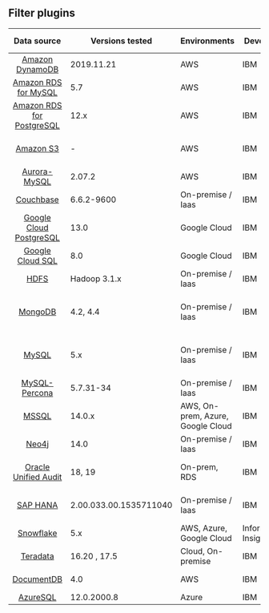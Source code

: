 ## Filter plugins

|                                           Data source                                            | Versions tested        | Environments                      | Developer            | Supported inputs               |                                                                                                         Download                                                                                                         |
|:------------------------------------------------------------------------------------------------:| ---------------------- | --------------------------------- | -------------------- | ------------------------------ |:------------------------------------------------------------------------------------------------------------------------------------------------------------------------------------------------------------------------:|
|         [Amazon DynamoDB](../filter-plugin/logstash-filter-dynamodb-guardium/README.md)          | 2019.11.21             | AWS                               | IBM                  | CloudWatch (pull)              |     [GDP](../filter-plugin/logstash-filter-dynamodb-guardium/DynamodbOverCloudwatchPackage/DynamoDB) \| [GI](https://github.com/IBM/univer***REMOVED***l-connectors/releases/download/v1.2.0/DynamodbOverCloudwatchPackage.zip)     |
|      [Amazon RDS for MySQL](../filter-plugin/logstash-filter-mysql-aws-guardium/README.md)       | 5.7                    | AWS                               | IBM                  | CloudWatch (pull)              |     [GDP](../filter-plugin/logstash-filter-mysql-aws-guardium/MysqlOverCloudwatchLogsPackage/MySQL) \| [GI](https://github.com/IBM/univer***REMOVED***l-connectors/releases/download/v1.2.0/MysqlOverCloudwatchLogsPackage.zip)     |
|    [Amazon RDS for PostgreSQL](../filter-plugin/logstash-filter-postgres-guardium/README.md)     | 12.x                   | AWS                               | IBM                  | CloudWatch (pull)              |     [GDP](../filter-plugin/logstash-filter-postgres-guardium/PostgresOverCloudWatchPackage/Postgres) \| [GI](https://github.com/IBM/univer***REMOVED***l-connectors/releases/download/v1.2.0/PostgresOverCloudWatchPackage.zip)     |
|               [Amazon S3](../filter-plugin/logstash-filter-s3-guardium/README.md)                | -                      | AWS                               | IBM                  | CloudWatch (pull), SQS (pull)  |           [GDP](../filter-plugin/logstash-filter-s3-guardium/S3OverCloudwatchLogsPackage_3.1/S3) \| [GI](https://github.com/IBM/univer***REMOVED***l-connectors/releases/download/v1.2.0/S3OverCloudwatchLogsPackage.zip)           |
|         [Aurora-MySQL](../filter-plugin/logstash-filter-aurora-mysql-guardium/README.md)         | 2.07.2                 | AWS                               | IBM                  | CloudWatch (pull)              |                                                        [GDP](../filter-plugin/logstash-filter-aurora-mysql-guardium/AuroraMysqlOverCloudwatchPackage/AuroraMysql)                                                        |
|           [Couchbase](../filter-plugin/logstash-filter-couchbasedb-guardium/README.md)           | 6.6.2-9600             | On-premise / Iaas                 | IBM                  | Filebeat (push)                | [GDP](../filter-plugin/logstash-filter-couchbasedb-guardium/CouchbasedbOverFilebeatPackage/CouchbaseDB) \| [GI](https://github.com/IBM/univer***REMOVED***l-connectors/releases/download/v1.2.0/CouchbasedbOverFilebeatPackage.zip) |
| [Google Cloud PostgreSQL](../filter-plugin/logstash-filter-pubsub-postgresql-guardium/README.md) | 13.0                   | Google Cloud                      | IBM                  | Pub/Sub (pull)                 |                                                                [GDP](../filter-plugin/logstash-filter-pubsub-postgresql-guardium/PubSubPostgreSQLPackage)                                                                |
|       [Google Cloud SQL](../filter-plugin/logstash-filter-pubsub-mysql-guardium/README.md)       | 8.0                    | Google Cloud                      | IBM                  | Pub/Sub (pull)                 |                                                                     [GDP](../filter-plugin/logstash-filter-pubsub-mysql-guardium/PubSubMySQLPackage)                                                                     |
|                 [HDFS](../filter-plugin/logstash-filter-hdfs-guardium/README.md)                 | Hadoop 3.1.x           | On-premise / Iaas                 | IBM                  | Filebeat (push)                |               [GDP](../filter-plugin/logstash-filter-hdfs-guardium/HdfsOverFilebeatPackage/Hdfs) \| [GI](https://github.com/IBM/univer***REMOVED***l-connectors/releases/download/v1.2.0/HDFSOverFilebeatPackage.zip)               |
|              [MongoDB](../filter-plugin/logstash-filter-mongodb-guardium/README.md)              | 4.2, 4.4               | On-premise / Iaas                 | IBM                  | Syslog (push), Filebeat (push) |       [GDP](../filter-plugin/logstash-filter-mongodb-guardium/MongodbOverFilebeatPackage_3.1/MongoDB) \| [GI](https://github.com/IBM/univer***REMOVED***l-connectors/releases/download/v1.2.0/MongodbOverFilebeatPackage.zip)       |
|                [MySQL](../filter-plugin/logstash-filter-mysql-guardium/README.md)                | 5.x                    | On-premise / Iaas                 | IBM                  | Syslog (push), Filebeat (push) |             [GDP](../filter-plugin/logstash-filter-mysql-guardium/MysqlOverFilebeatPackage/Mysql) \| [GI](https://github.com/IBM/univer***REMOVED***l-connectors/releases/download/v1.2.0/MysqlOverFilebeatPackage.zip)             |
|        [MySQL-Percona](../filter-plugin/logstash-filter-mysql-percona-guardium/README.md)        | 5.7.31-34              | On-premise / Iaas                 | IBM                  | Filebeat (push)                |                     [GDP](../filter-plugin/logstash-filter-mysql-percona-guardium) \| [GI](https://github.com/IBM/univer***REMOVED***l-connectors/releases/download/v1.2.0/MysqlPerconaOverFilebeatPackage.zip)                     |
|     [MSSQL](../filter-plugin/logstash-filter-mssql-guardium/MssqlOverJdbcPackage/README.md)      | 14.0.x                 | AWS, On-prem, Azure, Google Cloud | IBM                  | JDBC (pull)                    |                                                                       [GDP](../filter-plugin/logstash-filter-mssql-guardium/MssqlOverJdbcPackage)                                                                        |
|                [Neo4j](../filter-plugin/logstash-filter-neo4j-guardium/README.md)                | 14.0                   | On-premise / Iaas                 | IBM                  | Filebeat (push)                |                                                                 [GDP](../filter-plugin/logstash-filter-neo4j-guardium/NeodbOverFilebeatPackage/Neo4jDB)                                                                  |
|         [Oracle Unified Audit](../filter-plugin/logstash-filter-oua-guardium/README.md)          | 18, 19                 | On-prem, RDS                      | IBM                  | Oracle Unified Audit (pull)    |                                                            [GDP](../filter-plugin/logstash-filter-oua-guardium/OracleUnifiedAuditPackage/OracleUnifiedAudit)                                                             |
|             [SAP HANA](../filter-plugin/logstash-filter-***REMOVED***phana-guardium/README.md)              | 2.00.033.00.1535711040 | On-premise / Iaas                 | IBM                  | Filebeat (push), JDBC (pull)   |         [GDP](../filter-plugin/logstash-filter-***REMOVED***phana-guardium/SaphanaOverFilebeatPackage/SAPHANA) \| [GI](https://github.com/IBM/univer***REMOVED***l-connectors/releases/download/v1.2.0/SaphanaOverFilebeatPackage.zip)         |
|            [Snowflake](https://github.com/infoinsights/guardium-snowflake-uc-filter)             | 5.x                    | AWS, Azure, Google Cloud          | Information Insights | JDBC (pull)                    |                                                                           [GDP](https://github.com/infoinsights/guardium-snowflake-uc-filter)                                                                            |
|            [Teradata](../filter-plugin/logstash-filter-teradatadb-guardium/README.md)            | 16.20 , 17.5           | Cloud, On-premise                 | IBM                  | JDBC (pull)                    |                                                                   [GDP](../filter-plugin/logstash-filter-teradatadb-guardium/TeradataOverJdbcPackage)                                                                    |
|            [DocumentDB](../filter-plugin/logstash-filter-documentdb-aws-guardium/README.md)            | 4.0        | AWS                 | IBM                  | CloudWatch (pull)                    |                                                                   [GDP](../filter-plugin/logstash-filter-documentdb-aws-guardium/DocumentDBOverCloudwatchPackage)             
|            [AzureSQL](../filter-plugin/logstash-filter-azure-sql-guardium/README.md)            | 12.0.2000.8        | Azure                 | IBM                  | JDBC (pull)                    |                                                                   [GDP](../filter-plugin/logstash-filter-azure-sql-guardium/AzureSQLOverJdbcPackage)

